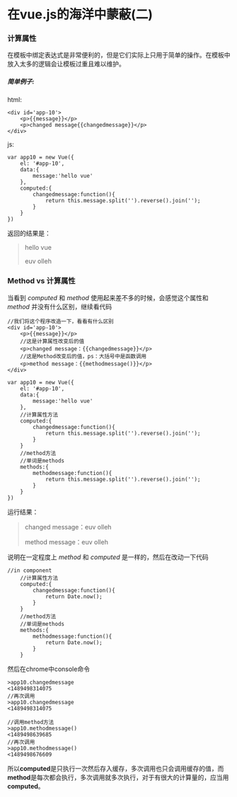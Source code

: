 # 在vue.js的海洋中蒙蔽(二)

### 计算属性

在模板中绑定表达式是非常便利的，但是它们实际上只用于简单的操作。在模板中放入太多的逻辑会让模板过重且难以维护。

##### 简单例子:

html:

``````
<div id='app-10'>
	<p>{{message}}</p>
    <p>changed message{{changedmessage}}</p>
</div>
``````

js:

``````
var app10 = new Vue({
  	el: '#app-10',
  	data:{
      	message:'hello vue'
  	},
  	computed:{
      	changedmessage:function(){
          	return this.message.split('').reverse().join('');
      	}
  	}
})
``````

返回的结果是：

> hello vue
>
> euv olleh

### Method vs 计算属性

当看到 *computed* 和 *method* 使用起来差不多的时候，会感觉这个属性和 *method* 并没有什么区别，继续看代码

``````
//我们将这个程序改造一下，看看有什么区别
<div id='app-10'>
	<p>{{message}}</p>
	//这是计算属性改变后的值
    <p>changed message：{{changedmessage}}</p>
    //这是Method改变后的值，ps：大括号中是函数调用
    <p>method message：{{methodmessage()}}</p>
</div>

var app10 = new Vue({
  	el: '#app-10',
  	data:{
      	message:'hello vue'
  	},
  	//计算属性方法
  	computed:{
      	changedmessage:function(){
          	return this.message.split('').reverse().join('');
      	}
  	}
  	//method方法
  	//单词是methods
  	methods:{
      	methodmessage:function(){
          	return this.message.split('').reverse().join('');
      	}
  	}
})
``````

运行结果：

> changed message：euv olleh
>
> method message：euv olleh

说明在一定程度上 *method* 和 *computed* 是一样的，然后在改动一下代码

``````
//in component
	//计算属性方法
  	computed:{
      	changedmessage:function(){
          	return Date.now();
      	}
  	}
  	//method方法
  	//单词是methods
  	methods:{
      	methodmessage:function(){
          	return Date.now();
      	}
  	}
``````

然后在chrome中console命令

``````
>app10.changedmessage
<1489498314075
//再次调用
>app10.changedmessage
<1489498314075

//调用method方法
>app10.methodmessage()
<1489498639685
//再次调用
>app10.methodmessage()
<1489498676609
``````

所以**computed**是只执行一次然后存入缓存，多次调用也只会调用缓存的值，而**method**是每次都会执行，多次调用就多次执行，对于有很大的计算量的，应当用**computed**。

